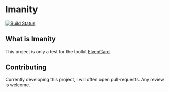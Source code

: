 # Imanity

[![Build Status](https://travis-ci.com/ImNotAVirus/Imanity-FlyffEmu.svg?branch=master)](https://travis-ci.com/ImNotAVirus/Imanity-FlyffEmu)

## What is Imanity

This project is only a test for the toolkit [ElvenGard](https://github.com/ImNotAVirus/ElvenGard_V2).

## Contributing

Currently developing this project, I will often open pull-requests. Any review is welcome.
